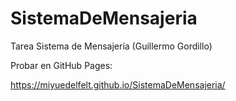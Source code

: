 # SistemaDeMensajeria
Tarea Sistema de Mensajería (Guillermo Gordillo)

Probar en GitHub Pages:

https://miyuedelfelt.github.io/SistemaDeMensajeria/
